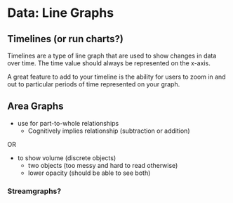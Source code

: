 # Data: Line Graphs

## 

## Timelines \(or run charts?\)

Timelines are a type of line graph that are used to show changes in data over time. The time value should always be represented on the x-axis.

A great feature to add to your timeline is the ability for users to zoom in and out to particular periods of time represented on your graph. 

## Area Graphs

* use for part-to-whole relationships
  * Cognitively implies relationship \(subtraction or addition\)

OR

* to show volume \(discrete objects\)
  * two objects \(too messy and hard to read otherwise\)
  * lower opacity \(should be able to see both\)

### Streamgraphs?



